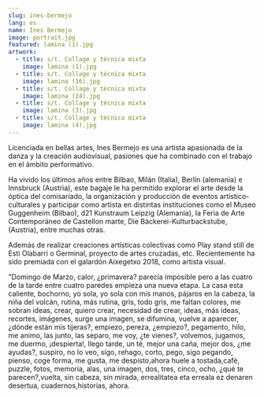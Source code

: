 ```yaml
---
slug: ines-bermejo
lang: es
name: Ines Bermejo
image: portrait.jpg
featured: lamina (1).jpg
artwork:
  - title: s/t. Collage y técnica mixta
    image: lamina (1).jpg
  - title: s/t. Collage y técnica mixta
    image: lamina (16).jpg
  - title: s/t. Collage y técnica mixta
    image: lamina (24).jpg
  - title: s/t. Collage y técnica mixta
    image: lamina (3).jpg
  - title: s/t. Collage y técnica mixta
    image: lamina (4).jpg
---
```

Licenciada en bellas artes, Ines Bermejo es una artista apasionada de la danza
y la creación audiovisual, pasiones que ha combinado con el trabajo en el
ámbito performativo.

Ha vivido los últimos años entre Bilbao, Milán (Italia), Berlín (alemania) e
Innsbruck (Austria), este bagaje le ha permitido explorar el arte desde la óptica
del comisariado, la organización y producción de eventos artístico-culturales y
participar como artista en distintas instituciones como el Museo Guggenheim
(Bilbao), d21 Kunstraum Leipzig (Alemania), la Feria de Arte Contemporáneo
de Castellon marte, Die Bäckerei-Kulturbackstube, (Austria), entre muchas
otras. 

Además de realizar creaciones artísticas colectivas como Play stand still
de Esti Olabarri o Germinal, proyecto de artes cruzadas, etc.
Recientemente ha sido premiada con el galardón Aixegetxo 2018, como artista
visual.


"Domingo de Marzo, calor, ¿primavera? parecía imposible pero a las cuatro de la tarde entre cuatro paredes empieza una nueva etapa. La casa esta caliente, bochorno, yo sola, yo sola con mis manos, pájaros en la cabeza, la niña del volcán, rutina,
más rutina, gris, todo gris, me faltan colores, me sobran ideas, crear, quiero crear, necesidad de crear, ideas, más ideas, recortes, imágenes, surge una imagen, se difumina, vuelve a aparecer, ¿dónde están mis tijeras?, empiezo, pereza, ¿empiezo?, pegamento, hilo, me animo, las junto, las separo, me voy, ¿te vienes?, volvemos, jugamos, me duermo, ¡despierta!, llego tarde, un té, mejor una caña, mejor dos, ¿me ayudas?, suspiro, no lo veo, sigo, rehago, corto, pego, sigo pegando, pienso, coge forma, me gusta, me despisto,ahora huele a tostada,café, puzzle, fotos, memoria, alas, una imagen, dos, tres, cinco, ocho, ¿qué te parecen?,vuelta, sin cabeza, sin mirada, errealitatea eta erreala ez denaren desertua, cuadernos,historias, ahora.
